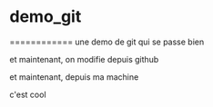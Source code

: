 # demo_git
============
une demo de git qui se passe bien

 et maintenant, on modifie depuis github

et maintenant, depuis ma machine

c'est cool


